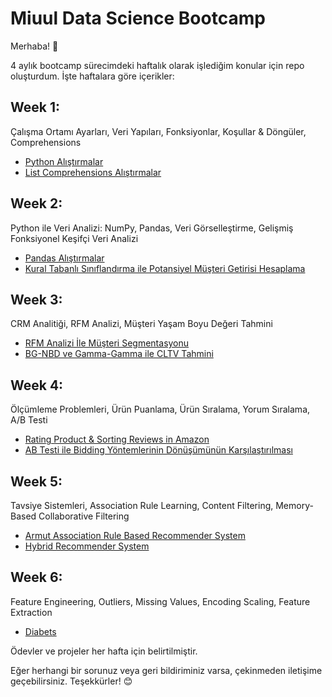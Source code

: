 # Miuul Data Science Bootcamp

Merhaba! 🚀

4 aylık bootcamp sürecimdeki haftalık olarak işlediğim konular için repo oluşturdum. İşte haftalara göre içerikler:

## Week 1: 
Çalışma Ortamı Ayarları, Veri Yapıları, Fonksiyonlar, Koşullar & Döngüler, Comprehensions

- [Python Alıştırmalar](./Week1/case_study_week1.py)
- [List Comprehensions Alıştırmalar](./Week1/list_comprehension_app.py)

## Week 2: 
Python ile Veri Analizi: NumPy, Pandas, Veri Görselleştirme, Gelişmiş Fonksiyonel Keşifçi Veri Analizi

- [Pandas Alıştırmalar](./Week2/case_study_week2.py)
- [Kural Tabanlı Sınıflandırma ile Potansiyel Müşteri Getirisi Hesaplama](https://github.com/melisacevik/Miuul-Data-Science-Bootcamp/blob/master/Case_Study/Week2/case_study2_week_2.py)

## Week 3: 
CRM Analitiği, RFM Analizi, Müşteri Yaşam Boyu Değeri Tahmini

- [RFM Analizi İle Müşteri Segmentasyonu](https://github.com/melisacevik/Miuul-Data-Science-Bootcamp/blob/master/Case_Study/Week3/segmentation.py)
- [BG-NBD ve Gamma-Gamma ile CLTV Tahmini](https://github.com/melisacevik/FLO-Customer-Segmentation-Modelling)

## Week 4: 
Ölçümleme Problemleri, Ürün Puanlama, Ürün Sıralama, Yorum Sıralama, A/B Testi

- [Rating Product & Sorting Reviews in Amazon](https://github.com/melisacevik/Miuul-Data-Science-Bootcamp/blob/master/Case_Study/Week4/Rating%20Product%20%26%20Sorting%20Reviews%20in%20Amazon_week4.py)
- [AB Testi ile Bidding Yöntemlerinin Dönüşümünün Karşılaştırılması](https://github.com/melisacevik/Miuul-Data-Science-Bootcamp/blob/master/Case_Study/Week4/AB_TESTING.py)

## Week 5:
Tavsiye Sistemleri, Association Rule Learning, Content Filtering, Memory-Based Collaborative Filtering

- [Armut Association Rule Based Recommender System](https://github.com/melisacevik/Miuul-Data-Science-Bootcamp/blob/master/Case_Study/Week5/ARMUT_ARL_PROJE.py)
- [Hybrid Recommender System](https://github.com/melisacevik/Recommendation-Systems)

## Week 6:
Feature Engineering, Outliers, Missing Values, Encoding Scaling, Feature Extraction

- [Diabets](https://github.com/melisacevik/Diabets-Feature-Engineering)

Ödevler ve projeler her hafta için belirtilmiştir. 

Eğer herhangi bir sorunuz veya geri bildiriminiz varsa, çekinmeden iletişime geçebilirsiniz. Teşekkürler! 😊

